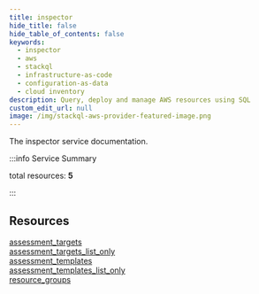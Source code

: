 ```yaml
---
title: inspector
hide_title: false
hide_table_of_contents: false
keywords:
  - inspector
  - aws
  - stackql
  - infrastructure-as-code
  - configuration-as-data
  - cloud inventory
description: Query, deploy and manage AWS resources using SQL
custom_edit_url: null
image: /img/stackql-aws-provider-featured-image.png
---
```


The inspector service documentation.

:::info Service Summary

<div class="row">
<div class="providerDocColumn">
<span>total resources:&nbsp;<b>5</b></span><br />
</div>
</div>

:::

## Resources
<div class="row">
<div class="providerDocColumn">
<a href="/services/inspector/assessment_targets/">assessment_targets</a><br />
<a href="/services/inspector/assessment_targets_list_only/">assessment_targets_list_only</a><br />
<a href="/services/inspector/assessment_templates/">assessment_templates</a>
</div>
<div class="providerDocColumn">
<a href="/services/inspector/assessment_templates_list_only/">assessment_templates_list_only</a><br />
<a href="/services/inspector/resource_groups/">resource_groups</a>
</div>
</div>